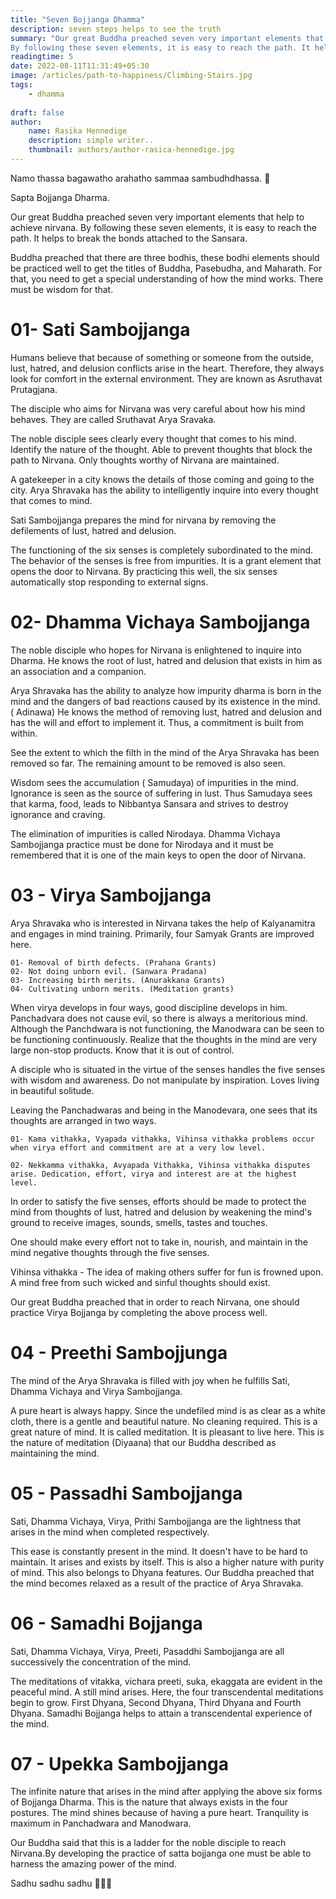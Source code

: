 ```yaml
---
title: "Seven Bojjanga Dhamma"
description: seven steps helps to see the truth
summary: "Our great Buddha preached seven very important elements that help to achieve nirvana.
By following these seven elements, it is easy to reach the path. It helps to break the bonds attached to the Sansara."
readingtime: 5
date: 2022-08-11T11:31:49+05:30
image: /articles/path-to-happiness/Climbing-Stairs.jpg
tags: 
    - dhamma
    
draft: false
author:
    name: Rasika Hennedige
    description: simple writer..
    thumbnail: authors/author-rasica-hennedige.jpg
---
```


Namo thassa bagawatho arahatho sammaa sambudhdhassa. 🙏

Sapta Bojjanga Dharma.

Our great Buddha preached seven very important elements that help to achieve nirvana.
By following these seven elements, it is easy to reach the path. It helps to break the bonds attached to the Sansara.

Buddha preached that there are three bodhis, these bodhi elements should be practiced well to get the titles of Buddha, Pasebudha, and Maharath. For that, you need to get a special understanding of how the mind works. There must be wisdom for that.


# 01- Sati Sambojjanga

Humans believe that because of something or someone from the outside, lust, hatred, and delusion  conflicts arise in the heart. Therefore, they always look for comfort in the external environment. They are known as Asruthavat Prutagjana.

The disciple who aims for Nirvana was very careful about how his mind behaves.
They are called Sruthavat Arya Sravaka.

The noble disciple sees clearly every thought that comes to his mind. Identify the nature of the thought. Able to prevent thoughts that block the path to Nirvana. Only thoughts worthy of Nirvana are maintained.

A gatekeeper in a city knows the details of those coming and going to the city. Arya Shravaka has the ability to intelligently inquire into every thought that comes to mind.

Sati Sambojjanga prepares the mind for nirvana by removing the defilements of lust, hatred and delusion.

The functioning of the six senses is completely subordinated to the mind. The behavior of the senses is free from impurities. It is a grant element that opens the door to Nirvana. By practicing this well, the six senses automatically stop responding to external signs.


# 02- Dhamma Vichaya Sambojjanga

The noble disciple who hopes for Nirvana is enlightened to inquire into Dharma. He knows the root of lust, hatred and delusion that exists in him as an association and a companion.
 
Arya Shravaka has the ability to analyze how impurity dharma is born in the mind and the dangers of bad reactions caused by its existence in the mind. ( Adinawa) He knows the method of removing lust, hatred and delusion and has the will and effort to implement it. Thus, a commitment is built from within.

See the extent to which the filth in the mind of the Arya Shravaka has been removed so far. The remaining amount to be removed is also seen.

Wisdom sees the accumulation ( Samudaya) of impurities in the mind. Ignorance is seen as the source of suffering in lust. Thus Samudaya sees that karma, food, leads to Nibbantya Sansara and strives to destroy ignorance and craving.

The elimination of impurities is called Nirodaya. Dhamma Vichaya Sambojjanga practice must be done for Nirodaya and it must be remembered that it is one of the main keys to open the door of Nirvana.

# 03 - Virya Sambojjanga

Arya Shravaka who is interested in Nirvana takes the help of Kalyanamitra and engages in mind training. Primarily, four Samyak Grants are improved here.

    01- Removal of birth defects. (Prahana Grants)
    02- Not doing unborn evil. (Sanwara Pradana)
    03- Increasing birth merits. (Anurakkana Grants)
    04- Cultivating unborn merits. (Meditation grants)

When virya develops in four ways, good discipline develops in him. Panchadvara does not cause evil, so there is always a meritorious mind. Although the Panchdwara is not functioning, the Manodwara can be seen to be functioning continuously.
Realize that the thoughts in the mind are very large non-stop products. Know that it is out of control.

A disciple who is situated in the virtue of the senses handles the five senses with wisdom and awareness. Do not manipulate by inspiration. Loves living in beautiful solitude.

Leaving the Panchadwaras and being in the Manodevara, one sees that its thoughts are arranged in two ways.

    01- Kama vithakka, Vyapada vithakka, Vihinsa vithakka problems occur when virya effort and commitment are at a very low level.

    02- Nekkamma vithakka, Avyapada Vithakka, Vihinsa vithakka disputes arise. Dedication, effort, virya and interest are at the highest level.

In order to satisfy the five senses, efforts should be made to protect the mind from thoughts of lust, hatred and delusion by weakening the mind's ground to receive images, sounds, smells, tastes and touches.

One should make every effort not to take in, nourish, and maintain in the mind negative thoughts through the five senses.

Vihinsa vithakka - The idea of ​​making others suffer for fun is frowned upon. A mind free from such wicked and sinful thoughts should exist.

Our great Buddha preached that in order to reach 
Nirvana, one should practice Virya Bojjanga by completing the above process well.

# 04 - Preethi Sambojjunga

The mind of the Arya Shravaka is filled with joy when he fulfills Sati, Dhamma Vichaya and Virya Sambojjanga. 

A pure heart is always happy. Since the undefiled mind is as clear as a white cloth, there is a gentle and beautiful nature. No cleaning required. This is a great nature of mind. It is called meditation. It is pleasant to live here. This is the nature of meditation (Diyaana) that our Buddha described as maintaining the mind.

# 05 - Passadhi Sambojjanga

Sati, Dhamma Vichaya, Virya, Prithi Sambojjanga are the lightness that arises in the mind when completed respectively.

This ease is constantly present in the mind. It doesn't have to be hard to maintain. It arises and exists by itself. This is also a higher nature with purity of mind. This also belongs to Dhyana features. Our Buddha preached that the mind becomes relaxed as a result of the practice of Arya Shravaka.

# 06 - Samadhi Bojjanga

Sati, Dhamma Vichaya, Virya, Preeti, Pasaddhi Sambojjanga are all successively the concentration of the mind.

The meditations of vitakka, vichara preeti, suka, ekaggata are evident in the peaceful mind. A still mind arises. Here, the four transcendental meditations begin to grow.
First Dhyana, Second Dhyana, Third Dhyana and Fourth Dhyana. Samadhi Bojjanga helps to attain a transcendental experience of the mind.

# 07 - Upekka Sambojjanga

The infinite nature that arises in the mind after applying the above six forms of Bojjanga Dharma. This is the nature that always exists in the four postures. The mind shines because of having a pure heart. Tranquility is maximum in Panchadwara and Manodwara. 

Our Buddha said that this is a ladder for the noble disciple to reach Nirvana.By developing the practice of satta bojjanga one must be able to harness the amazing power of the mind.

Sadhu sadhu sadhu
🙏🙏🙏